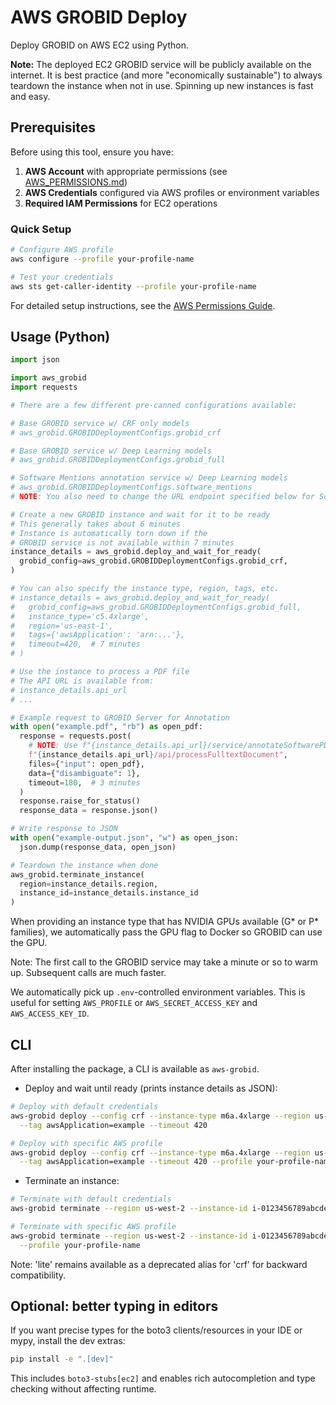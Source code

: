 # AWS GROBID Deploy

Deploy GROBID on AWS EC2 using Python.

**Note:** The deployed EC2 GROBID service will be publicly available on the internet. It is best practice (and more "economically sustainable") to always teardown the instance when not in use. Spinning up new instances is fast and easy.

## Prerequisites

Before using this tool, ensure you have:

1. **AWS Account** with appropriate permissions (see [AWS_PERMISSIONS.md](AWS_PERMISSIONS.md))
2. **AWS Credentials** configured via AWS profiles or environment variables
3. **Required IAM Permissions** for EC2 operations

### Quick Setup
```bash
# Configure AWS profile
aws configure --profile your-profile-name

# Test your credentials
aws sts get-caller-identity --profile your-profile-name
```

For detailed setup instructions, see the [AWS Permissions Guide](AWS_PERMISSIONS.md).

## Usage (Python)

```python
import json

import aws_grobid
import requests

# There are a few different pre-canned configurations available:

# Base GROBID service w/ CRF only models
# aws_grobid.GROBIDDeploymentConfigs.grobid_crf

# Base GROBID service w/ Deep Learning models
# aws_grobid.GROBIDDeploymentConfigs.grobid_full

# Software Mentions annotation service w/ Deep Learning models
# aws_grobid.GROBIDDeploymentConfigs.software_mentions
# NOTE: You also need to change the URL endpoint specified below for Software mentions

# Create a new GROBID instance and wait for it to be ready
# This generally takes about 6 minutes
# Instance is automatically torn down if the
# GROBID service is not available within 7 minutes
instance_details = aws_grobid.deploy_and_wait_for_ready(
  grobid_config=aws_grobid.GROBIDDeploymentConfigs.grobid_crf,
)

# You can also specify the instance type, region, tags, etc.
# instance_details = aws_grobid.deploy_and_wait_for_ready(
#   grobid_config=aws_grobid.GROBIDDeploymentConfigs.grobid_full,
#   instance_type='c5.4xlarge',
#   region='us-east-1',
#   tags={'awsApplication': 'arn:...'},
#   timeout=420,  # 7 minutes
# )

# Use the instance to process a PDF file
# The API URL is available from:
# instance_details.api_url
# ...

# Example request to GROBID Server for Annotation
with open("example.pdf", "rb") as open_pdf:
  response = requests.post(
    # NOTE: Use f"{instance_details.api_url}/service/annotateSoftwarePDF" for Software mentions
    f"{instance_details.api_url}/api/processFulltextDocument",
    files={"input": open_pdf},
    data={"disambiguate": 1},
    timeout=180,  # 3 minutes
  )
  response.raise_for_status()
  response_data = response.json()

# Write response to JSON
with open("example-output.json", "w") as open_json:
  json.dump(response_data, open_json)

# Teardown the instance when done
aws_grobid.terminate_instance(
  region=instance_details.region,
  instance_id=instance_details.instance_id
)
```

When providing an instance type that has NVIDIA GPUs available (G* or P* families), we automatically pass the GPU flag to Docker so GROBID can use the GPU.

Note: The first call to the GROBID service may take a minute or so to warm up. Subsequent calls are much faster.

We automatically pick up `.env`-controlled environment variables. This is useful for setting `AWS_PROFILE` or `AWS_SECRET_ACCESS_KEY` and `AWS_ACCESS_KEY_ID`.

## CLI

After installing the package, a CLI is available as `aws-grobid`.

- Deploy and wait until ready (prints instance details as JSON):

```bash
# Deploy with default credentials
aws-grobid deploy --config crf --instance-type m6a.4xlarge --region us-west-2 \
  --tag awsApplication=example --timeout 420

# Deploy with specific AWS profile
aws-grobid deploy --config crf --instance-type m6a.4xlarge --region us-west-2 \
  --tag awsApplication=example --timeout 420 --profile your-profile-name
```

- Terminate an instance:

```bash
# Terminate with default credentials
aws-grobid terminate --region us-west-2 --instance-id i-0123456789abcdef0

# Terminate with specific AWS profile
aws-grobid terminate --region us-west-2 --instance-id i-0123456789abcdef0 \
  --profile your-profile-name
```

Note: 'lite' remains available as a deprecated alias for 'crf' for backward compatibility.

## Optional: better typing in editors

If you want precise types for the boto3 clients/resources in your IDE or mypy, install the dev extras:

```bash
pip install -e ".[dev]"
```

This includes `boto3-stubs[ec2]` and enables rich autocompletion and type checking without affecting runtime.